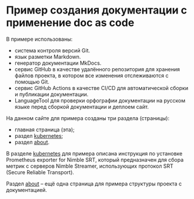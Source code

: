 # Пример создания документации с применение doc as code

В примере использованы:

- система контроля версий Git.
- язык разметки Markdown.
- генератор документации MkDocs.
- сервис GitHub в качестве удалённого репозитория для хранения файлов проекта, в котором все изменения отслеживаются с помощью Git.
-  сервис GitHub Actions в качестве CI/CD для автоматической сборки и публикации документации.
- LanguageTool для проверки орфографии документации на русском языке перед сборкой документации и деплоем сайт. 

На данном сайте для примера созданы три раздела (страницы):

- главная страница (эта);
- раздел [kubernetes](kubernetes.md);
- раздел [about](about.md).

В разделе [kubernetes](kubernetes.md) для примера описана инструкция по установке Prometheus exporter for Nimble SRT, который предназначен для сбора метрик с серверов Nimble Streamer, использующих протокол SRT (Secure Reliable Transport).

Раздел [about](about.md) – ещё одна страница для примера структуры проекта с документацией.